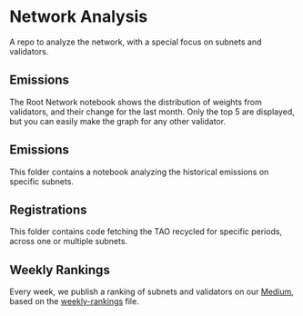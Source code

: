 # Network Analysis

A repo to analyze the network, with a special focus on subnets and validators.

## Emissions

The Root Network notebook shows the distribution of weights from validators, and their change for the last month. Only the top 5 are displayed, but you can easily make the graph for any other validator.

## Emissions

This folder contains a notebook analyzing the historical emissions on specific subnets.

## Registrations

This folder contains code fetching the TAO recycled for specific periods, across one or multiple subnets.

## Weekly Rankings

Every week, we publish a ranking of subnets and validators on our [Medium](https://medium.com/@mentatminds), based on the [weekly-rankings](https://github.com/Mentat-Minds/network-analysis/blob/main/rankings/weekly-rankings.ipynb) file.
